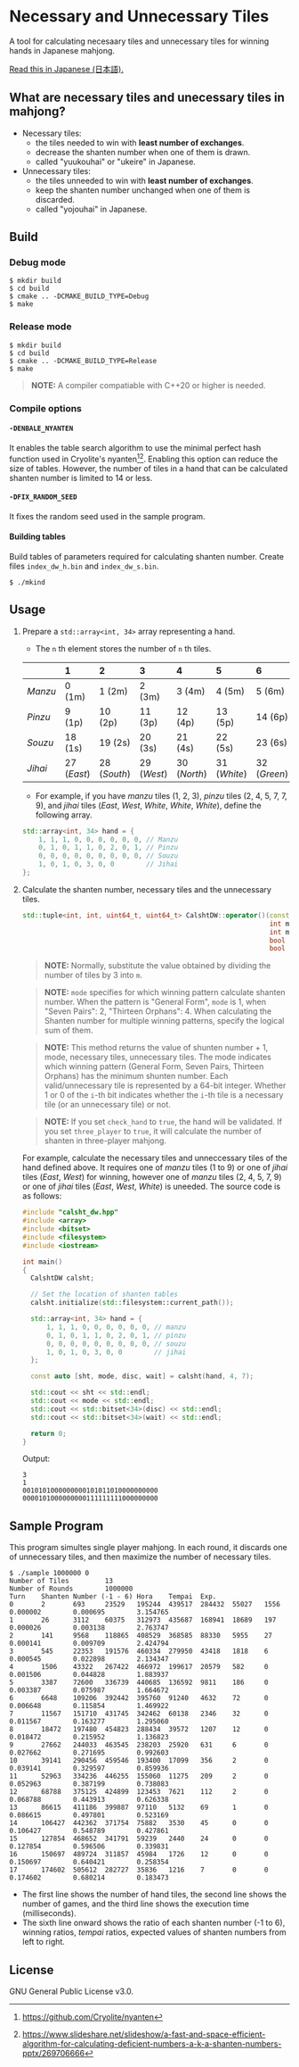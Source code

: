 # Necessary and Unnecessary Tiles

A tool for calculating necesaary tiles and unnecessary tiles for winning hands in Japanese mahjong.

[Read this in Japanese (日本語).](README.ja.md)

## What are necessary tiles and unecessary tiles in mahjong?

- Necessary tiles:
  - the tiles needed to win with **least number of exchanges**.
  - decrease the shanten number when one of them is drawn.
  - called "yuukouhai" or "ukeire" in Japanese.
- Unnecessary tiles:
  - the tiles unneeded to win with **least number of exchanges**.
  - keep the shanten number unchanged when one of them is discarded.
  - called "yojouhai" in Japanese.

## Build

### Debug mode

```
$ mkdir build
$ cd build
$ cmake .. -DCMAKE_BUILD_TYPE=Debug
$ make
```

### Release mode

```
$ mkdir build
$ cd build
$ cmake .. -DCMAKE_BUILD_TYPE=Release
$ make
```
> **NOTE:** A compiler compatiable with C++20 or higher is needed.

### Compile options

#### `-DENBALE_NYANTEN`

It enables the table search algorithm to use the minimal perfect hash function used in Cryolite's nyanten[^1][^2]. Enabling this option can reduce the size of tables. However, the number of tiles in a hand that can be calculated shanten number is limited to 14 or less.

[^1]: https://github.com/Cryolite/nyanten
[^2]: https://www.slideshare.net/slideshow/a-fast-and-space-efficient-algorithm-for-calculating-deficient-numbers-a-k-a-shanten-numbers-pptx/269706666

#### `-DFIX_RANDOM_SEED`

It fixes the random seed used in the sample program.

#### Building tables

Build tables of parameters required for calculating shanten number. Create files `index_dw_h.bin` and `index_dw_s.bin`.

```
$ ./mkind
```

## Usage

1. Prepare a `std::array<int, 34>` array representing a hand.
   - The `n` th element stores the number of `n` th tiles.

   |         | 1           | 2            | 3           | 4            | 5            | 6            | 7          | 8       | 9       |
   | :------ | :---------- | :----------- | :---------- | :----------- | :----------- | :----------- | :--------- | :------ | :------ |
   | *Manzu* | 0 (1m)      | 1 (2m)       | 2 (3m)      | 3 (4m)       | 4 (5m)       | 5 (6m)       | 6 (7m)     | 7 (8m)  | 8 (9m)  |
   | *Pinzu* | 9 (1p)      | 10 (2p)      | 11 (3p)     | 12 (4p)      | 13 (5p)      | 14 (6p)      | 15 (7p)    | 16 (8p) | 17 (9p) |
   | *Souzu* | 18 (1s)     | 19 (2s)      | 20 (3s)     | 21 (4s)      | 22 (5s)      | 23 (6s)      | 24 (7s)    | 25 (8s) | 26 (9s) |
   | *Jihai* | 27 (*East*) | 28 (*South*) | 29 (*West*) | 30 (*North*) | 31 (*White*) | 32 (*Green*) | 33 (*Red*) |         |         |

   - For example, if you have *manzu* tiles (1, 2, 3), *pinzu* tiles (2, 4, 5, 7, 7, 9), and *jihai* tiles (*East*, *West*, *White*, *White*, *White*), define the following array.

   ```cpp
   std::array<int, 34> hand = {
       1, 1, 1, 0, 0, 0, 0, 0, 0, // Manzu
       0, 1, 0, 1, 1, 0, 2, 0, 1, // Pinzu
       0, 0, 0, 0, 0, 0, 0, 0, 0, // Souzu
       1, 0, 1, 0, 3, 0, 0        // Jihai
   };
   ```

1. Calculate the shanten number, necessary tiles and the unnecessary tiles.
    ```cpp
    std::tuple<int, int, uint64_t, uint64_t> CalshtDW::operator()(const std::array<int, 34>& t,
                                                                  int m,
                                                                  int mode,
                                                                  bool check_hand = false,
                                                                  bool three_player = false) const
    ```

    > **NOTE:** Normally, substitute the value obtained by dividing the number of tiles by 3 into `m`.

    > **NOTE:** `mode` specifies for which winning pattern calculate shanten number. When the pattern is "General Form", `mode` is 1, when "Seven Pairs": 2, "Thirteen Orphans": 4. When calculating the Shanten number for multiple winning patterns, specify the logical sum of them.

    > **NOTE:** This method returns the value of shunten number + 1, mode, necessary tiles, unnecessary tiles. The mode indicates which winning pattern (General Form, Seven Pairs, Thirteen Orphans) has the minimum shunten number. Each valid/unnecessary tile is represented by a 64-bit integer. Whether 1 or 0 of the `i`-th bit indicates whether the `i`-th tile is a necessary tile (or an unnecessary tile) or not.

    > **NOTE:** If you set `check_hand` to `true`, the hand will be validated. If you set `three_player` to `true`, it will calculate the number of shanten in three-player mahjong.

    For example, calculate the necessary tiles and unneccessary tiles of the hand defined above. It requires one of *manzu* tiles (1 to 9) or one of *jihai* tiles (*East*, *West*) for winning, however one of *manzu* tiles (2, 4, 5, 7, 9) or one of  *jihai* tiles (*East*, *West*, *White*) is uneeded. The source code is as follows:

    ```cpp
    #include "calsht_dw.hpp"
    #include <array>
    #include <bitset>
    #include <filesystem>
    #include <iostream>

    int main()
    {
      CalshtDW calsht;

      // Set the location of shanten tables
      calsht.initialize(std::filesystem::current_path());

      std::array<int, 34> hand = {
          1, 1, 1, 0, 0, 0, 0, 0, 0, // manzu
          0, 1, 0, 1, 1, 0, 2, 0, 1, // pinzu
          0, 0, 0, 0, 0, 0, 0, 0, 0, // souzu
          1, 0, 1, 0, 3, 0, 0        // jihai
      };

      const auto [sht, mode, disc, wait] = calsht(hand, 4, 7);

      std::cout << sht << std::endl;
      std::cout << mode << std::endl;
      std::cout << std::bitset<34>(disc) << std::endl;
      std::cout << std::bitset<34>(wait) << std::endl;

      return 0;
    }
    ```
    Output:
    ```
    3
    1
    0010101000000000101011010000000000
    0000101000000000111111111000000000
    ```

## Sample Program

This program simultes single player mahjong. In each round, it discards one of unnecessary tiles, and then maximize the number of necessary tiles.

```
$ ./sample 1000000 0
Number of Tiles         13
Number of Rounds        1000000
Turn    Shanten Number (-1 - 6) Hora    Tempai  Exp.
0       2       693     23529   195244  439517  284432  55027   1556    0.000002        0.000695        3.154765
1       26      3112    60375   312973  435687  168941  18689   197     0.000026        0.003138        2.763747
2       141     9568    118865  408529  368585  88330   5955    27      0.000141        0.009709        2.424794
3       545     22353   191576  460334  279950  43418   1818    6       0.000545        0.022898        2.134347
4       1506    43322   267422  466972  199617  20579   582     0       0.001506        0.044828        1.883937
5       3387    72600   336739  440685  136592  9811    186     0       0.003387        0.075987        1.664672
6       6648    109206  392442  395760  91240   4632    72      0       0.006648        0.115854        1.469922
7       11567   151710  431745  342462  60138   2346    32      0       0.011567        0.163277        1.295060
8       18472   197480  454823  288434  39572   1207    12      0       0.018472        0.215952        1.136823
9       27662   244033  463545  238203  25920   631     6       0       0.027662        0.271695        0.992603
10      39141   290456  459546  193400  17099   356     2       0       0.039141        0.329597        0.859936
11      52963   334236  446255  155060  11275   209     2       0       0.052963        0.387199        0.738083
12      68788   375125  424899  123453  7621    112     2       0       0.068788        0.443913        0.626338
13      86615   411186  399887  97110   5132    69      1       0       0.086615        0.497801        0.523169
14      106427  442362  371754  75882   3530    45      0       0       0.106427        0.548789        0.427861
15      127854  468652  341791  59239   2440    24      0       0       0.127854        0.596506        0.339831
16      150697  489724  311857  45984   1726    12      0       0       0.150697        0.640421        0.258354
17      174602  505612  282727  35836   1216    7       0       0       0.174602        0.680214        0.183473
```

- The first line shows the number of hand tiles, the second line shows the number of games, and the third line shows the execution time (milliseconds).
- The sixth line onward shows the ratio of each shanten number (-1 to 6), winning ratios, *tempai* ratios, expected values of shanten numbers from left to right.

## License

GNU General Public License v3.0.
